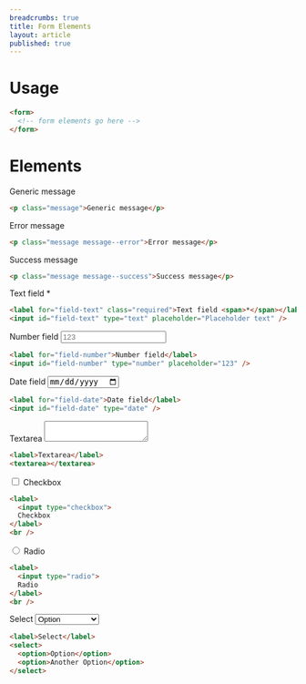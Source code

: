 ```yaml
---
breadcrumbs: true
title: Form Elements
layout: article
published: true
---
```

# Usage

```html
<form>
  <!-- form elements go here -->
</form>
```

# Elements

<form>
  <p class="message">Generic message</p>
</form>

```html
<p class="message">Generic message</p>
```

<form>
  <p class="message message--error">Error message</p>
</form>

```html
<p class="message message--error">Error message</p>
```

<form>
<p class="message message--success">Success message</p>
</form>

```html
<p class="message message--success">Success message</p>
```

<form>
  <label for="field-text" class="required">Text field <span>*</span></label>
</form>

```html
<label for="field-text" class="required">Text field <span>*</span></label>
<input id="field-text" type="text" placeholder="Placeholder text" />
```

<form>
  <label for="field-number">Number field</label>
  <input id="field-number" type="number" placeholder="123" />
</form>

```html
<label for="field-number">Number field</label>
<input id="field-number" type="number" placeholder="123" />
```

<form>
  <label for="field-date">Date field</label>
  <input id="field-date" type="date" />
</form>

```html
<label for="field-date">Date field</label>
<input id="field-date" type="date" />
```

<form>
  <label>Textarea</label>
  <textarea></textarea>
</form>

```html
<label>Textarea</label>
<textarea></textarea>
```

<form>
  <label>
    <input type="checkbox">
    Checkbox
  </label>
</form>

```html
<label>
  <input type="checkbox">
  Checkbox
</label>
<br />
```

<form>
  <label>
    <input type="radio">
    Radio
  </label>
</form>

```html
<label>
  <input type="radio">
  Radio
</label>
<br />
```

<form>
  <label>Select</label>
  <select>
    <option>Option</option>
    <option>Another Option</option>
  </select>
</form>

```html
<label>Select</label>
<select>
  <option>Option</option>
  <option>Another Option</option>
</select>
```
